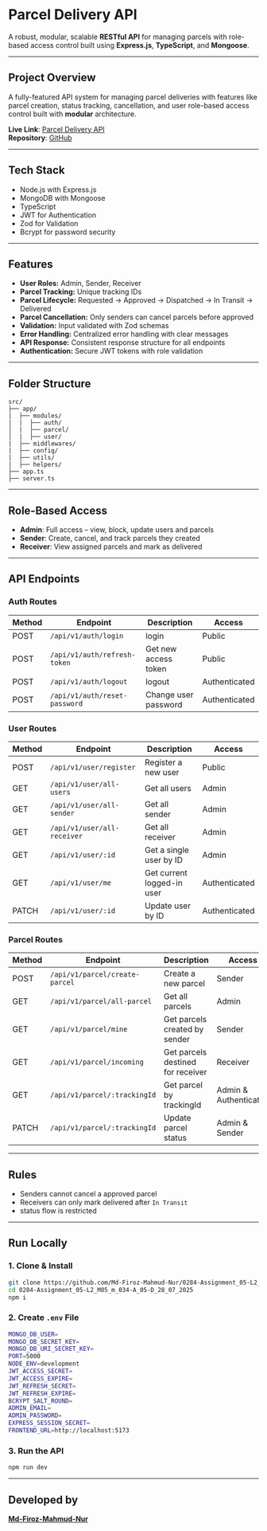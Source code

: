 # Parcel Delivery API

A robust, modular, scalable **RESTful API** for managing parcels with role-based access control built using **Express.js**, **TypeScript**, and **Mongoose**.

---

## Project Overview

A fully-featured API system for managing parcel deliveries with features like parcel creation, status tracking, cancellation, and user role-based access control built with **modular** architecture.

**Live Link**: [Parcel Delivery API](https://0284-assignment-05-l2-m05-m-034-a-0.vercel.app/)  
**Repository**: [GitHub](https://github.com/Md-Firoz-Mahmud-Nur/0284-Assignment_05-L2_M05_m_034-A_05-D_28_07_2025)

---

## Tech Stack

- Node.js with Express.js  
- MongoDB with Mongoose  
- TypeScript  
- JWT for Authentication  
- Zod for Validation
- Bcrypt for password security

---

## Features

- **User Roles:** Admin, Sender, Receiver  
- **Parcel Tracking:** Unique tracking IDs
- **Parcel Lifecycle:** Requested → Approved → Dispatched → In Transit → Delivered  
- **Parcel Cancellation:** Only senders can cancel parcels before approved  
- **Validation:** Input validated with Zod schemas  
- **Error Handling:** Centralized error handling with clear messages  
- **API Response:** Consistent response structure for all endpoints  
- **Authentication:** Secure JWT tokens with role validation  

---

## Folder Structure

```
src/
├── app/
|  ├── modules/
|  |  ├── auth/
│  |  ├── parcel/
│  |  ├── user/
|  ├── middlewares/
|  ├── config/
|  ├── utils/
|  ├── helpers/
├── app.ts
├── server.ts
```

---

## Role-Based Access

- **Admin**: Full access – view, block, update users and parcels
- **Sender**: Create, cancel, and track parcels they created
- **Receiver**: View assigned parcels and mark as delivered

---

## API Endpoints

### Auth Routes

| Method | Endpoint                       | Description                   | Access        | 
|--------|--------------------------------|-------------------------------|---------------|
| POST   | `/api/v1/auth/login`           | login                         | Public        |
| POST   | `/api/v1/auth/refresh-token`   | Get new access token          | Public        |
| POST   | `/api/v1/auth/logout`          | logout                        | Authenticated |
| POST   | `/api/v1/auth/reset-password`  | Change user password          | Authenticated |

### User Routes

| Method | Endpoint                       | Description                   | Access        |
|--------|--------------------------------|-------------------------------|---------------|
| POST   | `/api/v1/user/register`        | Register a new user           | Public        |
| GET    | `/api/v1/user/all-users`       | Get all users                 | Admin         |
| GET    | `/api/v1/user/all-sender`      | Get all sender                | Admin         |
| GET    | `/api/v1/user/all-receiver`    | Get all receiver              | Admin         |
| GET    | `/api/v1/user/:id`             | Get a single user by ID       | Admin         |
| GET    | `/api/v1/user/me`              | Get current logged-in user    | Authenticated |
| PATCH  | `/api/v1/user/:id`             | Update user by ID             | Authenticated |

### Parcel Routes

| Method | Endpoint                       | Description                       | Access                  |
|--------|--------------------------------|-----------------------------------|-------------------------|
| POST   | `/api/v1/parcel/create-parcel` | Create a new parcel               | Sender                  |
| GET    | `/api/v1/parcel/all-parcel`    | Get all parcels                   | Admin                   |
| GET    | `/api/v1/parcel/mine`          | Get parcels created by sender     | Sender                  |
| GET    | `/api/v1/parcel/incoming`      | Get parcels destined for receiver | Receiver                |
| GET    | `/api/v1/parcel/:trackingId`   | Get parcel by trackingId          | Admin & Authenticated   |
| PATCH  | `/api/v1/parcel/:trackingId`   | Update parcel status              | Admin & Sender          |

--- 

## Rules

- Senders cannot cancel a approved parcel
- Receivers can only mark delivered after `In Transit`
- status flow is restricted

---

## Run Locally

### 1. Clone & Install

```bash
git clone https://github.com/Md-Firoz-Mahmud-Nur/0284-Assignment_05-L2_M05_m_034-A_05-D_28_07_2025.git
cd 0284-Assignment_05-L2_M05_m_034-A_05-D_28_07_2025
npm i
```

### 2. Create `.env` File

```bash
MONGO_DB_USER=
MONGO_DB_SECRET_KEY=
MONGO_DB_URI_SECRET_KEY=
PORT=5000
NODE_ENV=development
JWT_ACCESS_SECRET=
JWT_ACCESS_EXPIRE=
JWT_REFRESH_SECRET=
JWT_REFRESH_EXPIRE=
BCRYPT_SALT_ROUND=
ADMIN_EMAIL=
ADMIN_PASSWORD=
EXPRESS_SESSION_SECRET=
FRONTEND_URL=http://localhost:5173
```

### 3. Run the API

```bash
npm run dev
```

---

## Developed by

**[Md-Firoz-Mahmud-Nur](https://github.com/Md-Firoz-Mahmud-Nur)**
